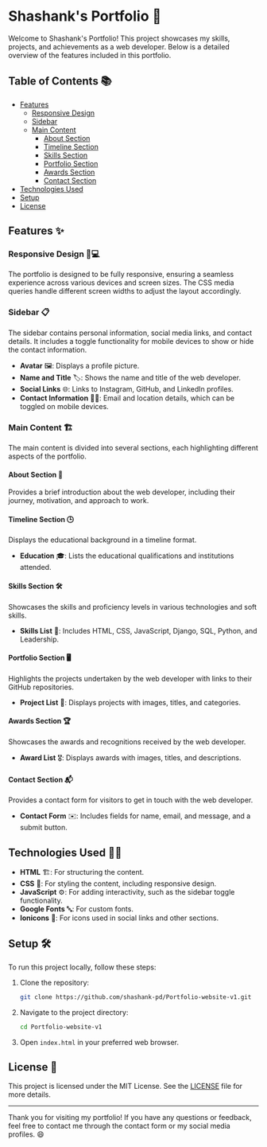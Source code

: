 # Shashank's Portfolio 🚀

Welcome to Shashank's Portfolio! This project showcases my skills, projects, and achievements as a web developer. Below is a detailed overview of the features included in this portfolio.

## Table of Contents 📚
- [Features](#features)
  - [Responsive Design](#responsive-design)
  - [Sidebar](#sidebar)
  - [Main Content](#main-content)
    - [About Section](#about-section)
    - [Timeline Section](#timeline-section)
    - [Skills Section](#skills-section)
    - [Portfolio Section](#portfolio-section)
    - [Awards Section](#awards-section)
    - [Contact Section](#contact-section)
- [Technologies Used](#technologies-used)
- [Setup](#setup)
- [License](#license)

## Features ✨

### Responsive Design 📱💻
The portfolio is designed to be fully responsive, ensuring a seamless experience across various devices and screen sizes. The CSS media queries handle different screen widths to adjust the layout accordingly.

### Sidebar 📋
The sidebar contains personal information, social media links, and contact details. It includes a toggle functionality for mobile devices to show or hide the contact information.

- **Avatar** 🖼️: Displays a profile picture.
- **Name and Title** 🏷️: Shows the name and title of the web developer.
- **Social Links** 🌐: Links to Instagram, GitHub, and LinkedIn profiles.
- **Contact Information** 📧📍: Email and location details, which can be toggled on mobile devices.

### Main Content 🏗️
The main content is divided into several sections, each highlighting different aspects of the portfolio.

#### About Section 📝
Provides a brief introduction about the web developer, including their journey, motivation, and approach to work.

#### Timeline Section 🕒
Displays the educational background in a timeline format.

- **Education** 🎓: Lists the educational qualifications and institutions attended.

#### Skills Section 🛠️
Showcases the skills and proficiency levels in various technologies and soft skills.

- **Skills List** 🧰: Includes HTML, CSS, JavaScript, Django, SQL, Python, and Leadership.

#### Portfolio Section 🖥️
Highlights the projects undertaken by the web developer with links to their GitHub repositories.

- **Project List** 📂: Displays projects with images, titles, and categories.

#### Awards Section 🏆
Showcases the awards and recognitions received by the web developer.

- **Award List** 🎖️: Displays awards with images, titles, and descriptions.

#### Contact Section 📬
Provides a contact form for visitors to get in touch with the web developer.

- **Contact Form** ✉️: Includes fields for name, email, and message, and a submit button.

## Technologies Used 🧑‍💻

- **HTML** 🏗️: For structuring the content.
- **CSS** 🎨: For styling the content, including responsive design.
- **JavaScript** ⚙️: For adding interactivity, such as the sidebar toggle functionality.
- **Google Fonts** 🔤: For custom fonts.
- **Ionicons** 🔧: For icons used in social links and other sections.

## Setup 🛠️

To run this project locally, follow these steps:

1. Clone the repository:
   ```sh
   git clone https://github.com/shashank-pd/Portfolio-website-v1.git
   ```

2. Navigate to the project directory:
   ```sh
   cd Portfolio-website-v1
   ```

3. Open `index.html` in your preferred web browser.

## License 📄

This project is licensed under the MIT License. See the [LICENSE](LICENSE) file for more details.

---

Thank you for visiting my portfolio! If you have any questions or feedback, feel free to contact me through the contact form or my social media profiles. 😄
